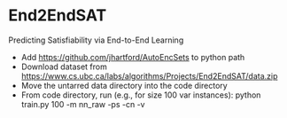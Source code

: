 # End2EndSAT
Predicting Satisfiability via End-to-End Learning

- Add https://github.com/jhartford/AutoEncSets to python path
- Download dataset from https://www.cs.ubc.ca/labs/algorithms/Projects/End2EndSAT/data.zip
- Move the untarred data directory into the code directory
- From code directory, run (e.g., for size 100 var instances): python train.py 100 -m nn_raw -ps -cn -v